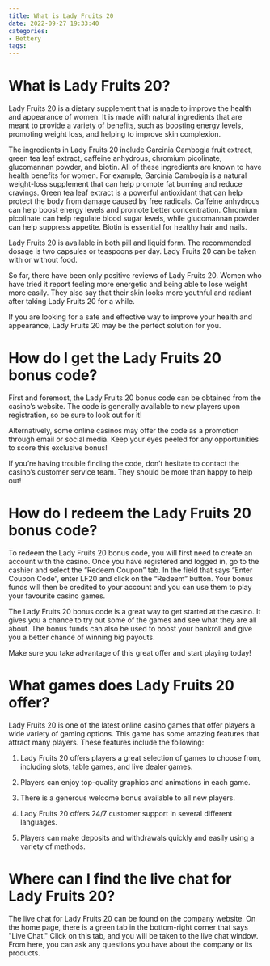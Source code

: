 ```yaml
---
title: What is Lady Fruits 20
date: 2022-09-27 19:33:40
categories:
- Bettery
tags:
---
```



#  What is Lady Fruits 20?

Lady Fruits 20 is a dietary supplement that is made to improve the health and appearance of women. It is made with natural ingredients that are meant to provide a variety of benefits, such as boosting energy levels, promoting weight loss, and helping to improve skin complexion.

The ingredients in Lady Fruits 20 include Garcinia Cambogia fruit extract, green tea leaf extract, caffeine anhydrous, chromium picolinate, glucomannan powder, and biotin. All of these ingredients are known to have health benefits for women. For example, Garcinia Cambogia is a natural weight-loss supplement that can help promote fat burning and reduce cravings. Green tea leaf extract is a powerful antioxidant that can help protect the body from damage caused by free radicals. Caffeine anhydrous can help boost energy levels and promote better concentration. Chromium picolinate can help regulate blood sugar levels, while glucomannan powder can help suppress appetite. Biotin is essential for healthy hair and nails.

Lady Fruits 20 is available in both pill and liquid form. The recommended dosage is two capsules or teaspoons per day. Lady Fruits 20 can be taken with or without food.

So far, there have been only positive reviews of Lady Fruits 20. Women who have tried it report feeling more energetic and being able to lose weight more easily. They also say that their skin looks more youthful and radiant after taking Lady Fruits 20 for a while.

If you are looking for a safe and effective way to improve your health and appearance, Lady Fruits 20 may be the perfect solution for you.

#  How do I get the Lady Fruits 20 bonus code?

First and foremost, the Lady Fruits 20 bonus code can be obtained from the casino’s website. The code is generally available to new players upon registration, so be sure to look out for it!

Alternatively, some online casinos may offer the code as a promotion through email or social media. Keep your eyes peeled for any opportunities to score this exclusive bonus!

If you’re having trouble finding the code, don’t hesitate to contact the casino’s customer service team. They should be more than happy to help out!

#  How do I redeem the Lady Fruits 20 bonus code?

To redeem the Lady Fruits 20 bonus code, you will first need to create an account with the casino. Once you have registered and logged in, go to the cashier and select the “Redeem Coupon” tab. In the field that says “Enter Coupon Code”, enter LF20 and click on the “Redeem” button. Your bonus funds will then be credited to your account and you can use them to play your favourite casino games.

The Lady Fruits 20 bonus code is a great way to get started at the casino. It gives you a chance to try out some of the games and see what they are all about. The bonus funds can also be used to boost your bankroll and give you a better chance of winning big payouts.

Make sure you take advantage of this great offer and start playing today!

#  What games does Lady Fruits 20 offer?

Lady Fruits 20 is one of the latest online casino games that offer players a wide variety of gaming options. This game has some amazing features that attract many players. These features include the following:

1. Lady Fruits 20 offers players a great selection of games to choose from, including slots, table games, and live dealer games.

2. Players can enjoy top-quality graphics and animations in each game.

3. There is a generous welcome bonus available to all new players.

4. Lady Fruits 20 offers 24/7 customer support in several different languages.

5. Players can make deposits and withdrawals quickly and easily using a variety of methods.

#  Where can I find the live chat for Lady Fruits 20?

The live chat for Lady Fruits 20 can be found on the company website. On the home page, there is a green tab in the bottom-right corner that says "Live Chat." Click on this tab, and you will be taken to the live chat window. From here, you can ask any questions you have about the company or its products.